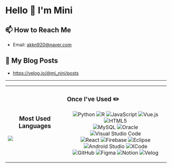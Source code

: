 # Hello 👋 I'm Mini

## 📫 How to Reach Me
- Email: akkn920@naver.com

## 📕 My Blog Posts
- https://velog.io/@mi_nini/posts

---

<table>
  <tr>
    <td>
      <!-- Most Used Languages -->
      <h3 align="center">Most Used Languages</h3>
      <img src="https://github-readme-stats.vercel.app/api/top-langs/?username=Bckmini&layout=compact&theme=radical&langs_count=6" />
    </td>
    <td>
      <!-- Technologies Badges Section -->
      <h3 align="left">Once I've Used ✏️</h3>
      <p align="center">
        <img src="https://img.shields.io/badge/Python-3776AB?style=flat-square&logo=python&logoColor=FFD343" alt="Python"/>
        <img src="https://img.shields.io/badge/R-276DC3?style=flat-square&logo=r&logoColor=white" alt="R"/>
        <img src="https://img.shields.io/badge/JavaScript-F7DF1E?style=flat-square&logo=javascript&logoColor=black" alt="JavaScript"/>
        <img src="https://img.shields.io/badge/Vue.js-4FC08D?style=flat-square&logo=vue.js&logoColor=white" alt="Vue.js"/>
        <img src="https://img.shields.io/badge/HTML5-E34F26?style=flat-square&logo=html5&logoColor=white" alt="HTML5"/><br>
        <img src="https://img.shields.io/badge/MySQL-4479A1?style=flat-square&logo=mysql&logoColor=white" alt="MySQL"/>
        <img src="https://img.shields.io/badge/Oracle-F80000?style=flat-square&logo=oracle&logoColor=white" alt="Oracle"/>
        <img src="https://img.shields.io/badge/Visual_Studio_Code-007ACC?style=flat-square&logo=visual-studio-code&logoColor=white" alt="Visual Studio Code"/><br>
        <img src="https://img.shields.io/badge/React-61DAFB?style=flat-square&logo=react&logoColor=white" alt="React"/>
        <img src="https://img.shields.io/badge/Firebase-FFCA28?style=flat-square&logo=firebase&logoColor=white" alt="Firebase"/>
        <img src="https://img.shields.io/badge/Eclipse-2C2255?style=flat-square&logo=eclipse&logoColor=white" alt="Eclipse"/>
        <img src="https://img.shields.io/badge/Android_Studio-3DDC84?style=flat-square&logo=android-studio&logoColor=white" alt="Android Studio"/>
        <img src="https://img.shields.io/badge/XCode-147EFB?style=flat-square&logo=xcode&logoColor=white" alt="XCode"/><br>
        <img src="https://img.shields.io/badge/GitHub-181717?style=flat-square&logo=github&logoColor=white" alt="GitHub"/>
        <img src="https://img.shields.io/badge/Figma-F24E1E?style=flat-square&logo=figma&logoColor=white" alt="Figma"/>
        <img src="https://img.shields.io/badge/Notion-000000?style=flat-square&logo=notion&logoColor=white" alt="Notion"/>
        <img src="https://img.shields.io/badge/Velog-20C997?style=flat-square&logo=velog&logoColor=white" alt="Velog"/>
      </p>
    </td>
  </tr>
</table>
